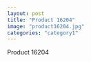 ```yaml
---
layout: post
title: "Product 16204"
image: "product16204.jpg"
categories: "category1"
---
```

Product 16204
